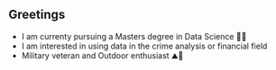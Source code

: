 ## Greetings

<!--
**Chadanddata/Chadanddata** is a ✨ _special_ ✨ repository because its `README.md` (this file) appears on your GitHub profile.

Here are some ideas to get you started:

- 🔭 I’m currently working on ...
- 🌱 I’m currently learning ...
- 👯 I’m looking to collaborate on ...
- 🤔 I’m looking for help with ...
- 💬 Ask me about ...
- 📫 How to reach me: ...
- 😄 Pronouns: ...
- ⚡ Fun fact: ...
-->
- I am currenty pursuing a Masters degree in Data Science 👨‍🎓
- I am interested in using data in the crime analysis or financial field
- Military veteran and Outdoor enthusiast ⛰️🥾

